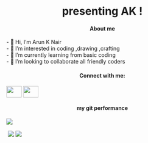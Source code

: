 


<h1 align="center">presenting AK ! </h1>
<h4 align="center">About me </h4>
- 👋 Hi, I’m Arun K Nair<br>
- 👀 I’m interested in coding ,drawing ,crafting <br>
- 🌱 I’m currently learning from basic coding<br>
- 💞️ I’m looking to collaborate all friendly coders <br>
<h4 align="center">Connect with me:</h4>
<p align="left">
<a href="https://www.instagram.com/akn_414/" target="blank"><img align="center" src="https://raw.githubusercontent.com/rahuldkjain/github-profile-readme-generator/master/src/images/icons/Social/instagram.svg"  height="30" width="40" /></a>
<a href="https://www.linkedin.com/in/curious-driven-learner/" target="blank"><img align="center" src="https://raw.githubusercontent.com/rahuldkjain/github-profile-readme-generator/master/src/images/icons/Social/linked-in-alt.svg" height="30" width="40" /></a>
  
<h4 align="center">my git performance</h4>
<p><img align="center" src="https://github-readme-stats.vercel.app/api/top-langs?username=AKN414-IND&show_icons=true&theme=dark&locale=en&layout=compact" /></p>
<p>&nbsp;<img align="center" src="https://github-readme-stats.vercel.app/api?username=AKN414-IND&show_icons=true&locale=en" />
<img align="center" src="https://github-readme-streak-stats.herokuapp.com/?user=AKN414-IND&theme=dark" /></p>
</p>
